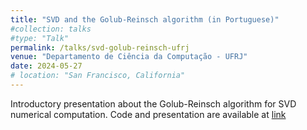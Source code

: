 ```yaml
---
title: "SVD and the Golub-Reinsch algorithm (in Portuguese)"
#collection: talks
#type: "Talk"
permalink: /talks/svd-golub-reinsch-ufrj
venue: "Departamento de Ciência da Computação - UFRJ"
date: 2024-05-27
# location: "San Francisco, California"
---
```


Introductory presentation about the Golub-Reinsch algorithm for SVD numerical computation. Code and presentation are available at [link](https://github.com/jvitordeoliveira96/MATH7665-Fall-2024-/tree/main/golub-reinsch)

